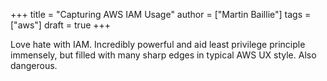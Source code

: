 +++
title = "Capturing AWS IAM Usage"
author = ["Martin Baillie"]
tags = ["aws"]
draft = true
+++

Love hate with IAM. Incredibly powerful and aid least privilege principle
immensely, but filled with many sharp edges in typical AWS UX style. Also
dangerous.
